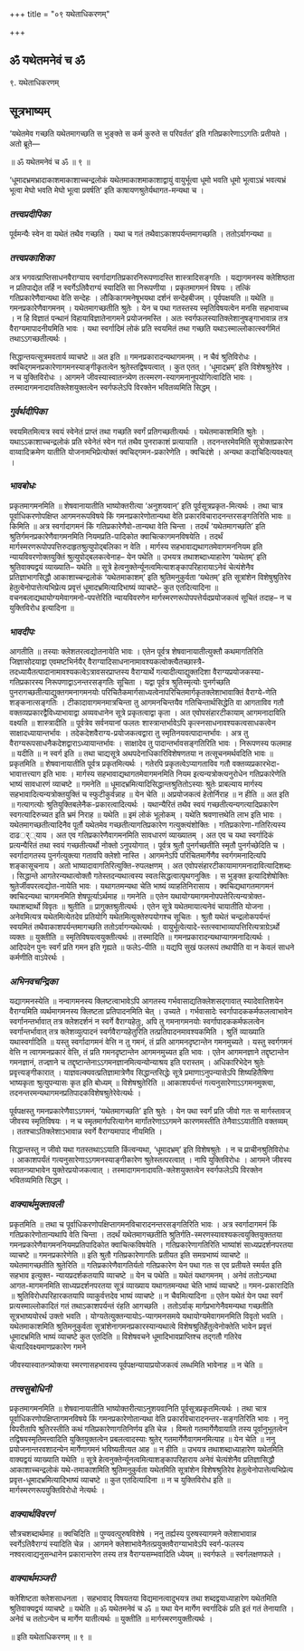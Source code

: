 +++
title = "०९ यथेताधिकरणम्"

+++


## ॐ यथेतमनेवं च ॐ

९. यथेताधिकरणम्

## **सूत्रभाष्यम्**

‘यथेतमेव गच्छति यथेतमागच्छति स भुङ्क्ते स कर्म कुरुते स परिवर्तत’ इति गतिप्रकारेणाऽऽगतिः प्रतीयते । अतो ब्रूते—

॥ ॐ यथेतमनेवं च ॐ ॥ ९ ॥

‘धूमादभ्रमभ्रादाकाशमाकाशाच्चन्द्रलोकं यथेतमाकाशमाकाशाद्वायुं वायुर्भूत्वा धूमो भवति धूमो भूत्वाऽभ्रं भवत्यभ्रं भूत्वा मेघो भवति मेघो भूत्वा प्रवर्षति’ इति काषायणश्रुतेर्यथागत-मन्यथा च ।

### ***तत्त्वप्रदीपिका***

पूर्वमन्यैः स्वेन वा यथेतं तथैव गच्छति । यथा च गतं तथैवाऽकाशपर्यन्तमागच्छति । ततोऽर्वागन्यथा ॥

### ***तत्त्वप्रकाशिका***

अत्र भगवत्प्राप्तिसाधनवैराग्याय स्वर्गादागतिप्रकारनिरूपणादस्ति शास्त्रादिसङ्गतिः । यद्यागमनस्य क्लेशिष्ठता न प्रतिपाद्येत तर्हि न स्वर्गेऽतिवैराग्यं स्यादिति सा निरूपणीया । प्रकृतमागमनं विषयः । तत्किं गतिप्रकारेणैवान्यथा वेति सन्देहः । लौकिकागमनेषूभयथा दर्शनं सन्देहबीजम् । पूर्वपक्षयति ॥ यथेति ॥ गमनप्रकारेणैवागमनम् । यथेतमागच्छतीति श्रुतेः । येन च पथा गतस्तस्य स्मृतिविषयत्वेन मनसि सहभावाच्च । न हि विज्ञातं पन्थानं विहायाविज्ञातेनागमने प्रयोजनमस्ति । अतः स्वर्गफलस्यातिक्लेशानुषङ्गाभावान्न तत्र वैराग्यमापादनीयमिति भावः । यथा स्वर्गादिमं लोकं प्रति स्वयमितं तथा गच्छति यथाऽस्माल्लोकात्स्वर्गमितं तथाऽऽगच्छतीत्यर्थः ।

सिद्धान्तयत्सूत्रमवतार्य व्याचष्टे ॥ अत इति ॥ गमनप्रकारादन्यथागमनम् । न चैवं श्रुतिविरोधः । क्वचिद्गमनप्रकारेणागमनस्याङ्गीकृतत्वेन श्रुतेस्तद्विषयत्वात् । कुत एतत् । ‘धूमादभ्रम्’ इति विशेषश्रुतेरेव । न च युक्तिविरोधः । आगमने जीवस्यास्वातन्त्र्येण तत्स्मरण-स्यागमनानुपयोगित्वादिति भावः । तस्मादागमनादावतिक्लेशयुक्तत्वेन स्वर्गफलेऽपि विरक्तेन भवितव्यमिति सिद्धम् ।

### ***गुर्वर्थदीपिका***

स्वयमितमित्यत्र स्वयं स्वेनेतं प्राप्तं तथा गच्छति स्वर्गं प्रतिगच्छतीत्यर्थः । यथेतमाकाशमिति श्रुतेः । यथाऽऽकाशाच्चन्द्रलोकं प्रति स्वेनेतं स्वेन गतं तथैव पुनराकाशं प्रत्यायाति । तदनन्तरमेवमिति सूत्रोक्तप्रकारेण वाय्वादिक्रमेण यातीति योजनामभिप्रेत्योक्तं क्वचिद्गमन-प्रकारेणेति । क्वचिदंशे । अन्यथा कदाचिदित्यवक्ष्यत् ।

### ***भावबोधः***

प्रकृतमागमनमिति ॥ शेषवानायातीति भाष्योक्तरीत्या ‘अनुशयवान्’ इति पूर्वसूत्रप्रकृत-मित्यर्थः । तथा चात्र पूर्वाधिकरणोपक्षिप्त आगमनरूपविषये किं गमनप्रकारेणोतान्यथा वेति प्रकारविचारादनन्तरसङ्गतिरिति भावः ॥ किमिति ॥ अत्र स्वर्गादागमनं किं गतिप्रकारेणैवो-तान्यथा वेति चिन्ता । तदर्थं ‘यथेतमागच्छति’ इति श्रुतिर्गमनप्रकारेणैवागमनमिति नियमप्रति-पादिकोत क्वाचित्कागमनविषयेति । तदर्थं मार्गस्मरणरूपोपपत्तिरुदाहृतश्रुत्युपोद्बलिका न वेति । मार्गस्य सहभावाद्यथागतमेवागमननियम इति न्यायविवरणोक्तयुक्तिं श्रुत्युपोद्बलकत्वेनाह– येन पथेति ॥ उभयत्र तथाशब्दाध्याहारेण ‘यथेतम्’ इति श्रुतिवाक्यद्वयं व्याख्याति– यथेति ॥ सूत्रे हेत्वनुक्तेर्न्यूनत्वमित्याशङ्कापरिहारायाऽनेवं चेत्यंशेनैव प्रतिज्ञाभागसिद्धौ आकाशाच्चन्द्रलोकं ‘यथेतमाकाशम्’ इति श्रुतिमनुकुर्वता ‘यथेतम्’ इति सूत्रांशेन विशेषुश्रुतिरेव हेतुत्वेनोपात्तेत्यभिप्रेत्य प्रवृत्तं धूमादभ्रमित्यादिभाष्यं व्याचष्टे– कुत एतदित्यादिना ॥ वचनबलाद्यथायोग्यमेवागमनो-पपत्तेरिति न्यायविवरणेन मार्गस्मरणरूपोपपत्तेर्यदप्रयोजकत्वं सूचितं तदाह– न च युक्तिविरोध इत्यादिना ॥

### ***भावदीपः***

आगतीति ॥ तस्याः क्लेशतरत्वद्योतनायेति भावः । एतेन पूर्वत्र शेषवानायातीत्युक्तौ कथमागतिरिति जिज्ञासोदयाद्वा एवमष्टभिर्नयैर् वैराग्यादिसाधनानामावश्यकत्वोक्त्यैतच्छास्त्रै-तदध्यायैतत्पादानामावश्यकत्वेऽत्रावसरप्राप्तस्य वैराग्यार्थे गत्यादीत्याद्युक्तदिशा वैराग्यप्रयोजकस्या-गतिप्रकारस्य निरूपणाद्वाऽनन्तरसङ्गतिः सूचिता । यद्वा पूर्वत्र श्रुतिस्मृत्योः पुनर्गच्छति पुनरागच्छतीत्याद्युक्तगमनागमनयोः परिचितैकमार्गसाध्यत्वेनापरिचितमार्गकृतक्लेशाभावाक्तिं वैराग्ये-णेति शङ्कनात्सङ्गतिः । टीकादावागमनमात्रचिन्ता तु आगमनचिन्तयैव गतिचिन्तार्थसिद्धेति वा आगताविव गतौ वक्तव्यप्रकारद्वैविध्याभावाद्वा अव्यवधानेन सूत्रे प्रकृतत्वाद्वा कृता । अत एवोपसंहारटीकायाम् आगमनादाविति वक्ष्यति ॥ शास्त्रादीति ॥ पूर्वत्रेव सर्वनयानां फलतः शास्त्रान्तर्भावेऽपि कृत्स्नसाधनावश्यकत्वसाधकत्वेन साक्षादध्यायान्तर्भावः । तदेकदेशवैराग्य-प्रयोजकत्वद्वारा तु स्मृतिनयवत्पादान्तर्भावः । अत्र तु वैराग्यरूपसाधनैकदेशद्वाराऽध्यायान्तर्भावः । साक्षादेव तु पादान्तर्भावसङ्गतिरिति भावः । निरूपणस्य फलमाह ॥ यदीति ॥ न स्वर्ग इति ॥ तथा चाद्यसूत्रे अथपदेनाधिकारिविशेषणतया न तत्सूचनमर्थवदिति भावः ॥ प्रकृतमिति ॥ शेषवानायातीति पूर्वत्र प्रकृतमित्यर्थः । गतेरपि प्रकृतत्वेऽप्यागताविव गतौ वक्तव्यप्रकारभेदा-भावात्तत्त्याग इति भावः । मार्गस्य सहभावाद्यथागतमेवागमनमिति नियम इत्यन्यत्रोक्त्यनुरोधेन गतिप्रकारेणेति भाष्यं सावधारणं व्याचष्टे ॥ गमनेति ॥ धूमादभ्रमित्यादिसिद्धान्तश्रुतितोऽस्याः श्रुतेः प्राबल्याय मार्गस्य सहभावादित्यन्यत्रोक्तयुक्तिं च स्फुटीकुर्वन्नाह ॥ येन चेति ॥ अप्रयोजकत्वं हेतोर्निराह ॥ न हीति ॥ अत इति ॥ गत्यागत्योः श्रुतियुक्तिबलेनैक-प्रकारत्वादित्यर्थः । यथान्यैरितं तथैव स्वयं गच्छतीत्यन्यगत्यादिप्रकारेण स्वगत्यादिरुच्यत इति भ्रमं निराह ॥ यथेति ॥ इमं लोकं भूलोकम् । यथेति श्रवणात्तथेति लाभ इति भावः । यथेतमागच्छतीत्यादिनैव पूर्तौ यथेतमेव गच्छतीत्यागतिप्रकारेण गत्युक्त्यंशोक्तिः । गतिप्रकारेणा-गतिरित्यस्य दाढर्््याय । अत एव गतिप्रकारेणैवागमनमिति सावधारणं व्याख्यातम् । अत एव च यथा स्वर्गादिकं प्रत्यन्यैरितं तथा स्वयं गच्छतीत्यर्थो नोक्तो ऽनुपयोगात् । पूर्वत्र श्रुतौ पुनर्गच्छतीति स्मृतौ पुनर्गच्छेदिति च । स्वर्गादागतस्य पुनर्गत्युक्त्या गतावपि क्लेशो नास्ति । आगमनेऽपि परिचितमार्गेणैव स्वर्गगमनादित्यपि शङ्कासूचनाय । अतो भाष्यादावागतिरित्युक्ति-रुपलक्षणम् । अत एवोपसंहारटीकायामागमनादावित्यादिशब्दः । सिद्धान्ते आगतेरन्यथात्वोक्तौ गतेस्तदन्यथात्वस्य स्वतःसिद्धत्वात्पृथगनुक्तिः । स भुङ्क्त इत्यादिशेषोक्तिः श्रुतेर्जीवपरत्वद्योत-नायेति भावः । यथागतमन्यथा चेति भाष्यं व्याहतिनिरासाय । क्वचिद्यथागतमागमनं क्वचिदन्यथा चागमनमिति शेषपूर्त्याऽर्थमाह ॥ गमनेति ॥ एतेन यथायोग्यमागमनोपपत्तेरित्यन्यत्रोक्त-यथाशब्दार्थो विवृतः ॥ श्रुतीति ॥ प्रागुक्तश्रुतीत्यर्थः । एतेन सूत्रे यथेतमायात्यनेवं चायातीति योजना । अनेवमित्यत्र यथेतमित्येतदेव प्रतियोगि यथेतमित्युक्तेरुपयोगश्च सूचितः । श्रुतौ यथेतं चन्द्रलोकपर्यन्तं स्वयमितं तथैवाकाशपर्यन्तमागच्छति ततोऽर्वागन्यथेत्यर्थः । वायुर्भूत्वेत्यादे-स्तत्स्वाभाव्यापत्तिरित्यत्राग्रेऽर्थो व्यक्तः ॥ युक्तीति ॥ स्मृतिविषयत्वयुक्तीत्यर्थः ॥ तस्मादिति ॥ गमनप्रकारादन्यथाप्यागमनादित्यर्थः । आदिपदेन पुनः स्वर्गं प्रति गमन इति गृह्यते ॥ फलेऽ-पीति ॥ यद्यपि सुखं फलरूपं तथापीति वा न केवलं साधने कर्मणीति वाऽपेरर्थः ।

### ***अभिनवचन्द्रिका***

यद्यागमनस्येति ॥ नन्वागमनस्य क्लिष्टत्वाभावेऽपि आगतस्य गर्भवासाद्यतिक्लेशसद्गावात् स्यादेवातिशयेन वैराग्यमिति व्यर्थमागमनस्य क्लिष्टता प्रतिपादनमिति चेत् । उच्यते । गर्भवासादेः स्वर्गापादककर्मफलत्वाभावेन स्वर्गानन्तर्भावात् तत्र क्लेशदर्शनं न स्वर्गे वैराग्यहेतुः, अपि तु गमनागमनयोः स्वर्गापादककर्मफलत्वेन स्वर्गान्तर्भावात् तत्र क्लेशव्युत्पादनं स्वर्गवैराग्यहेतुरिति तत्प्रतिपादनमावश्यकमिति । श्रुतिं व्याख्याति यथास्वर्गादिति ॥ यस्तु स्वर्गादागमनं वेत्ति न तु गमनं, तं प्रति आगमनदृष्टान्तेन गमनमुच्यते । यस्तु स्वर्गगमनं वेत्ति न त्वागमनप्रकारं वेत्ति, तं प्रति गमनदृष्टान्तेन आगमनमुच्यत इति भावः । एतेन आगमनज्ञाने तद्दृष्टान्तेन गमनज्ञानं, तज्ज्ञाने च तद्दृष्टान्तेनाऽऽगमनज्ञानमित्यन्योन्याश्रय इति परास्तम् । अधिकारिभेदेन श्रुतेः प्रवृत्त्यङ्गीकारात् । याज्ञवल्क्यवत्प्रतिज्ञामात्रेणैव सिद्धान्तसिद्धेः सूत्रे प्रमाणाऽनुपन्यासेऽपि शिष्यहितैषिणा भाष्यकृता श्रुत्युपन्यासः कृत इति बोध्यम् ॥ विशेषश्रुतेरिति ॥ आकाशपर्यन्तं गत्यनुसारेणाऽऽगमनमुक्त्वा, तदनन्तरमन्यथागमनप्रतिपादकविशेषश्रुतेरेवेत्यर्थः ।

पूर्वपक्षस्तु गमनप्रकारेणैवाऽऽगमनं, ‘यथेतमागच्छति’ इति श्रुतेः । येन पथा स्वर्गं प्रति जीवो गतः स मार्गस्तावज् जीवस्य स्मृतिविषयः । न च स्मृतमार्गपरित्यागेन मार्गांतरेणाऽऽगमने कारणमस्तीति तेनैवाऽऽयातीति वक्तव्यम् । ततश्चाऽतिक्लेशाऽभावान्न स्वर्गे वैराग्यमापाद नीयमिति ।

सिद्धान्तस्तु न जीवो यथा गतस्तथाऽऽयाति किंत्वन्यथा, ‘धूमादभ्रम्’ इति विशेषश्रुतेः । न च प्राचीनश्रुतिविरोधः । आकाशपर्यंतं गत्यनुसारेणाऽऽगमनस्याङ्गीकारेण श्रुतेस्तत्परत्वात् । नापि युक्तिविरोधः । आगमने जीवस्य स्वातन्त्र्याभावेन युक्तेरप्रयोजकत्वात् । तस्मादागमनादावति-क्लेशयुक्तत्वेन स्वर्गफलेऽपि विरक्तेन भवितव्यमिति सिद्धम् ।

### ***वाक्यार्थमुक्तावली***

प्रकृतमिति ॥ तथा च पूर्वाधिकरणोपक्षिप्तागमनविचारादनन्तरसङ्गतिरिति भावः । अत्र स्वर्गादागमनं किं गतिप्रकारेणोतान्यथापि वेति चिन्ता । तदर्थं यथेतमागच्छतीति श्रुतिर्गति-स्मरणस्यावश्यकत्वयुक्तियुक्ततया गमनप्रकारेणैवागमननियमप्रतिपादिकोत क्वाचित्कविषयेति । गतिप्रकारेणागतिरिति भाष्यांशं साध्यप्रदर्शनपरतया व्याचष्टे ॥ गमनप्रकारेणेति ॥ इति श्रुतौ गतिप्रकारेणागतिः प्रतीयत इति समग्रभाष्यं व्याचष्टे ॥ यथेतमागच्छतीति श्रुतेरिति ॥ गतिप्रकारेणैवागतिर्यतो गतिप्रकारेण येन पथा गतः स एव प्रतीयते स्मर्यत इति सहभाव इत्युक्त- न्यायप्रदर्शकतयापि व्याचष्टे ॥ येन च पथेति ॥ यथेतं यथागमनम् । अनेवं ततोऽन्यथा आगत-मागमनमिति साध्यप्रदर्शनपरतया सूत्रं व्याख्याय यथागतमन्यथा चेति भाष्यं व्याचष्टे ॥ गमन-प्रकारादिति ॥ श्रुतिविरोधपरिहारकतयापि व्याकुर्वत्तदेव भाष्यं व्याचष्टे ॥ न चैवमित्यादिना ॥ एतेन यथेतं येन पथा स्वर्गं प्रत्यस्माल्लोकादितं गतं तथाऽकाशपर्यन्तं रंहति आगच्छति । ततोऽर्वाक् मार्गप्रभागेनैवमन्यथा गच्छतीति सूत्रभाष्ययोरर्थ उक्तो भवति । योग्यतेत्युक्तन्यायोऽ-प्यागमनसमये यथायोग्यमेवागमनमिति विवृतो भवति । यथेतमाकाशमिति श्रुतिमनुकुर्वता सूत्रांशेनागमनप्रकारस्यान्यथात्वे विशेषश्रुतिर्हेतुत्वेनोक्तेति भावेन प्रवृत्तं धूमादभ्रमिति भाष्यं व्याचष्टे कुत एतदिति ॥ विशेषवचने धूमादिभावप्राप्तिश्च तद्गतौ गतिरेव चेत्यादिवक्ष्यमाणप्रकारेण गमने

जीवस्यास्वातन्त्र्योक्त्या स्मरणासहभावस्य पूर्वपक्षन्यायाप्रयोजकत्वं लब्धमिति भावेनाह ॥ न चेति ॥

### ***तत्त्वसुबोधिनी***

प्रकृतमागमनमिति ॥ शेषवानायातीति भाष्योक्तरीत्याऽनुशयवानिति पूर्वसूत्रप्रकृतमित्यर्थः । तथा चात्र पूर्वाधिकरणोपक्षिप्तागमनविषये किं गमनप्रकारेणोतान्यथा वेति प्रकारविचारादनन्तर-सङ्गतिरिति भावः । ननु विपरीतापि श्रुतिरस्तीति कथं गतिप्रकारेणागतिनिर्णय इति चेन्न । विमतो गतमार्गेणैवायाति तस्य पूर्वानुभूतत्वेन तद्विषयस्मृतिमत्त्वादिति युक्तियुक्तत्वेन प्रबलत्वादस्याः श्रुतेर् गतमार्गेणैवागमनमित्याह ॥ येन चेति ॥ ननु प्रयोजनान्तरवशादन्येन मार्गेणागमनं भविष्यतीत्यत आह ॥ न हीति ॥ उभयत्र तथाशब्दाध्याहारेण यथेतमिति वाक्यद्वयं व्याख्याति यथेति ॥ सूत्रे हेत्वनुक्तेर्न्यूनत्वमित्याशङ्कापरिहाराय अनेवं चेत्यंशेनैव प्रतिज्ञासिद्धौ आकाशाच्चन्द्रलोकं यथे-तमाकाशमिति श्रुतिमनुकुर्वता यथेतमिति सूत्रांशेन विशेषश्रुतिरेव हेतुत्वेनोपात्तेत्यभिप्रेत्य प्रवृत्त-धूमादभ्रमित्यादिभाष्यं व्याचष्टे ॥ कुत एतदित्यादिना ॥ न च युक्तिविरोध इति ॥ मार्गस्मरणरूपयुक्तिविरोधो नेत्यर्थः ।

### ***वाक्यार्थविवरणं***

सौत्रचशब्दार्थमाह ॥ क्वचिदिति ॥ पुण्यवत्पुरुषविशेषे । ननु तर्ह्यस्य पुरुषस्यागमने क्लेशाभावान्न स्वर्गेऽतिवैराग्यं स्यादिति चेन्न । आगमने क्लेशाभावेनैतत्प्रयुक्तवैराग्याभावेऽपि स्वर्ग-फलस्य नश्वरत्वाद्यनुसन्धानेन प्रकारान्तरेण तस्य तत्र वैराग्यसम्भवादिति ध्येयम् ॥ स्वर्गफले ॥ स्वर्गलक्षणफले ।

### ***वाक्यार्थमञ्जरी***

क्लेशिष्टता क्लेशसाधनता । सहभावाद् विषयतया विद्यमानत्वादुभयत्र तथा शब्दद्वयाध्याहारेण यथेतमिति श्रुतिवाक्यद्वयं व्याचष्टे ॥ यथेति ॥ ॐ यथेतमनेवं च ॐ ॥ यथा येन मार्गेण स्वर्गादिकं प्रति इतं गतं तेनायाति । अनेवं च ततोऽन्येन च मार्गेण यातीत्यर्थः ॥ युक्तीति ॥ मार्गस्मरणयुक्तीत्यर्थः ।

॥ इति यथेताधिकरणम् ॥ ९ ॥



